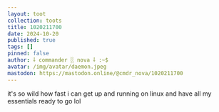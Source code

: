 ```yaml
---
layout: toot
collection: toots
title: 1020211700
date: 2024-10-20
published: true
tags: []
pinned: false
author: ⸸ commander ░ nova ⸸ :~$
avatar: /img/avatar/daemon.jpeg
mastodon: https://mastodon.online/@cmdr_nova/1020211700
---
```


it's so wild how fast i can get up and running on linux and have all my essentials ready to go lol
